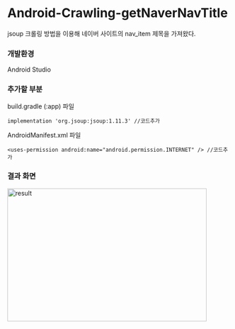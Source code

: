 # Android-Crawling-getNaverNavTitle
jsoup 크롤링 방법을 이용해 네이버 사이트의 nav_item 제목을 가져왔다.

### 개발환경
Android Studio

### 추가할 부분
build.gradle (:app) 파일
<pre><code>implementation 'org.jsoup:jsoup:1.11.3' //코드추가</code></pre>



AndroidManifest.xml 파일
<pre><code>&ltuses-permission android:name="android.permission.INTERNET" /&gt //코드추가</code></pre>



### 결과 화면
<img src="" width="450px" height="300px" alt="result"></img><br/>
